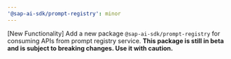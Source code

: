 ```yaml
---
'@sap-ai-sdk/prompt-registry': minor
---
```


[New Functionality] Add a new package `@sap-ai-sdk/prompt-registry` for consuming APIs from prompt registry service.
**This package is still in beta and is subject to breaking changes. Use it with caution.**
